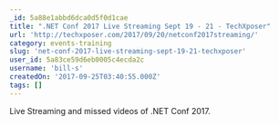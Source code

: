 ```yaml
---
_id: 5a88e1abbd6dca0d5f0d1cae
title: ".NET Conf 2017 Live Streaming Sept 19 - 21 - TechXposer"
url: 'http://techxposer.com/2017/09/20/netconf2017streaming/'
category: events-training
slug: 'net-conf-2017-live-streaming-sept-19-21-techxposer'
user_id: 5a83ce59d6eb0005c4ecda2c
username: 'bill-s'
createdOn: '2017-09-25T03:40:55.000Z'
tags: []
---
```


Live Streaming and missed videos of .NET Conf 2017.

